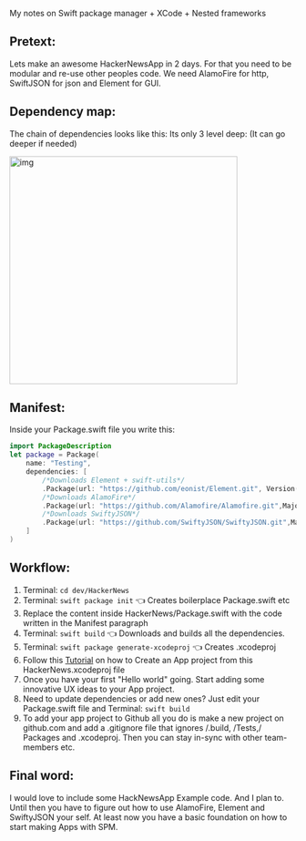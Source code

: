 My notes on Swift package manager + XCode + Nested frameworks<!--more--> 

## Pretext:
Lets make an awesome HackerNewsApp in 2 days. For that you need to be modular and re-use other peoples code. We need AlamoFire for http, SwiftJSON for json and Element for GUI. 

## Dependency map:
The chain of dependencies looks like this: Its only 3 level deep: (It can go deeper if needed)   

<img width="400" alt="img" src="https://dl.dropboxusercontent.com/u/2559476/hacker_news_SPM_diagram.svg">

## Manifest: 

Inside your Package.swift file you write this:  

```swift
import PackageDescription
let package = Package(
    name: "Testing",
	dependencies: [
		/*Downloads Element + swift-utils*/
		.Package(url: "https://github.com/eonist/Element.git", Version(0, 0, 0, prereleaseIdentifiers: ["alpha", "5"])),
		/*Downloads AlamoFire*/
		.Package(url: "https://github.com/Alamofire/Alamofire.git",MajorVersion:4,minor:3),
		/*Downloads SwiftyJSON*/
		.Package(url: "https://github.com/SwiftyJSON/SwiftyJSON.git",MajorVersion:3,minor:1)
    ]
)
```

## Workflow:

1. Terminal: ``cd dev/HackerNews``
2. Terminal: ``swift package init`` 👈 Creates boilerplace Package.swift etc
3. Replace the content inside HackerNews/Package.swift with the code written in the Manifest paragraph
4. Terminal: ``swift build`` 👈 Downloads and builds all the dependencies. 
5. Terminal: ``swift package generate-xcodeproj`` 👈 Creates .xcodeproj
6. Follow this [Tutorial](http://stylekit.org/blog/2017/02/05/Xcode-and-spm/)  on how to Create an App project from this HackerNews.xcodeproj file
7. Once you have your first "Hello world" going. Start adding some innovative UX ideas to your App project. 
8. Need to update dependencies or add new ones? Just edit your Package.swift file and Terminal: ``swift build`` 
9. To add your app project to Github all you do is make a new project on github.com and add a .gitignore file that ignores /.build, /Tests,/ Packages and .xcodeproj. Then you can stay in-sync with other team-members etc. 

## Final word:  
I would love to include some HackNewsApp Example code. And I plan to. Until then you have to figure out how to use AlamoFire, Element and SwiftyJSON your self. At least now you have a basic foundation on how to start making Apps with SPM. 